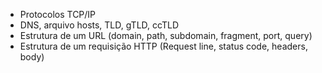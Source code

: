 - Protocolos TCP/IP
- DNS, arquivo hosts, TLD, gTLD, ccTLD
- Estrutura de um URL (domain, path, subdomain, fragment, port, query)
- Estrutura de um requisição HTTP (Request line, status code, headers, body)